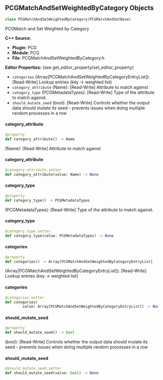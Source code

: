 ## PCGMatchAndSetWeightedByCategory Objects

```python
class PCGMatchAndSetWeightedByCategory(PCGMatchAndSetBase)
```

PCGMatch and Set Weighted by Category

**C++ Source:**

- **Plugin**: PCG
- **Module**: PCG
- **File**: PCGMatchAndSetWeightedByCategory.h

**Editor Properties:** (see get_editor_property/set_editor_property)

- ``categories`` (Array[PCGMatchAndSetWeightedByCategoryEntryList]):  [Read-Write] Lookup entries (key -> weighted list)
- ``category_attribute`` (Name):  [Read-Write] Attribute to match against
- ``category_type`` (PCGMetadataTypes):  [Read-Write] Type of the attribute to match against.
- ``should_mutate_seed`` (bool):  [Read-Write] Controls whether the output data should mutate its seed - prevents issues when doing multiple random processes in a row

<a id="unreal.PCGMatchAndSetWeightedByCategory.category_attribute"></a>

#### category_attribute

```python
@property
def category_attribute() -> Name
```

(Name):  [Read-Write] Attribute to match against

<a id="unreal.PCGMatchAndSetWeightedByCategory.category_attribute"></a>

#### category_attribute

```python
@category_attribute.setter
def category_attribute(value: Name) -> None
```

<a id="unreal.PCGMatchAndSetWeightedByCategory.category_type"></a>

#### category_type

```python
@property
def category_type() -> PCGMetadataTypes
```

(PCGMetadataTypes):  [Read-Write] Type of the attribute to match against.

<a id="unreal.PCGMatchAndSetWeightedByCategory.category_type"></a>

#### category_type

```python
@category_type.setter
def category_type(value: PCGMetadataTypes) -> None
```

<a id="unreal.PCGMatchAndSetWeightedByCategory.categories"></a>

#### categories

```python
@property
def categories() -> Array[PCGMatchAndSetWeightedByCategoryEntryList]
```

(Array[PCGMatchAndSetWeightedByCategoryEntryList]):  [Read-Write] Lookup entries (key -> weighted list)

<a id="unreal.PCGMatchAndSetWeightedByCategory.categories"></a>

#### categories

```python
@categories.setter
def categories(
        value: Array[PCGMatchAndSetWeightedByCategoryEntryList]) -> None
```

<a id="unreal.PCGMatchAndSetWeightedByCategory.should_mutate_seed"></a>

#### should_mutate_seed

```python
@property
def should_mutate_seed() -> bool
```

(bool):  [Read-Write] Controls whether the output data should mutate its seed - prevents issues when doing multiple random processes in a row

<a id="unreal.PCGMatchAndSetWeightedByCategory.should_mutate_seed"></a>

#### should_mutate_seed

```python
@should_mutate_seed.setter
def should_mutate_seed(value: bool) -> None
```

<a id="unreal.PCGMeshSelectorBase"></a>